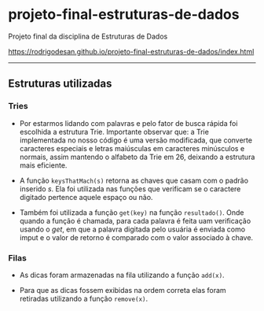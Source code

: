 # projeto-final-estruturas-de-dados

Projeto final da disciplina de Estruturas de Dados

https://rodrigodesan.github.io/projeto-final-estruturas-de-dados/index.html

---

## Estruturas utilizadas

### Tries

- Por estarmos lidando com palavras e pelo fator de busca rápida foi escolhida a estrutura Trie. Importante observar que: a Trie implementada no nosso código é uma versão modificada, que converte caracteres especiais e letras maiúsculas em caracteres minúsculos e normais, assim mantendo o alfabeto da Trie em 26, deixando a estrutura mais eficiente.

- A função `keysThatMach(s)` retorna as chaves que casam com o padrão inserido _s_. Ela foi utilizada nas funções que verificam se o caractere digitado pertence aquele espaço ou não.

- Também foi utilizada a função `get(key)` na função `resultado()`. Onde quando a função é chamada, para cada palavra é feita uam verificação usando o _get_, em que a palavra digitada pelo usuária é enviada como imput e o valor de retorno é comparado com o valor associado à chave.

### Filas

- As dicas foram armazenadas na fila utilizando a função `add(x)`.

- Para que as dicas fossem exibidas na ordem correta elas foram retiradas utilizando a função `remove(x)`.
